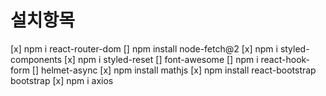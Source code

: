# 설치항목
[x] npm i react-router-dom
[] npm install node-fetch@2
[x] npm i styled-components
[x] npm i styled-reset
[] font-awesome
[] npm i react-hook-form
[] helmet-async
[x] npm install mathjs
[x] npm install react-bootstrap bootstrap
[x] npm i axios